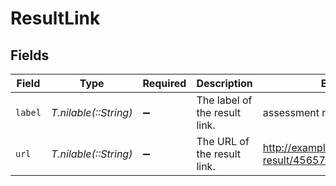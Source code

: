 # ResultLink


## Fields

| Field                                             | Type                                              | Required                                          | Description                                       | Example                                           |
| ------------------------------------------------- | ------------------------------------------------- | ------------------------------------------------- | ------------------------------------------------- | ------------------------------------------------- |
| `label`                                           | *T.nilable(::String)*                             | :heavy_minus_sign:                                | The label of the result link.                     | assessment result link                            |
| `url`                                             | *T.nilable(::String)*                             | :heavy_minus_sign:                                | The URL of the result link.                       | http://example.com/assessment-result/4565765/data |
